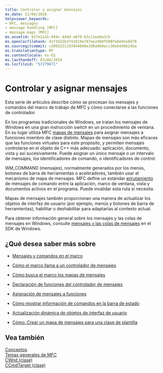 ```yaml
---
title: Controlar y asignar mensajes
ms.date: 11/04/2016
helpviewer_keywords:
- MFC, messages
- message handling [MFC]
- message maps [MFC]
ms.assetid: 62fe2a1b-944c-449d-a0f0-63c11ee0a3cb
ms.openlocfilehash: 41f3432b3741019a787ee24b0f508fe8e65e0470
ms.sourcegitcommit: c3093251193944840e3d0a068ecc30e6449624ba
ms.translationtype: MT
ms.contentlocale: es-ES
ms.lasthandoff: 03/04/2019
ms.locfileid: "57279671"
---
```

# <a name="message-handling-and-mapping"></a>Controlar y asignar mensajes

Esta serie de artículos describe cómo se procesan los mensajes y comandos del marco de trabajo de MFC y cómo conectarse a las funciones de controlador.

En los programas tradicionales de Windows, se tratan los mensajes de Windows en una gran instrucción switch en un procedimiento de ventana. En su lugar utiliza MFC [mapas de mensajes](../mfc/message-categories.md) para asignar mensajes a funciones miembro de clase distinto. Mapas de mensajes son más eficaces que las funciones virtuales para este propósito, y permiten mensajes controlarse en el objeto de C++ más adecuado: aplicación, documento, vista y así sucesivamente. Puede asignar un único mensaje o un intervalo de mensajes, los identificadores de comando, o identificadores de control.

WM_COMMAND (mensajes), normalmente generados por los menús, botones de barra de herramientas o aceleradores, también usar el mecanismo de mapa de mensajes. MFC define un estándar [enrutamiento](../mfc/command-routing.md) de mensajes de comando entre la aplicación, marco de ventana, vista y documentos activos en el programa. Puede invalidar esta ruta si necesita.

Mapas de mensajes también proporcionan una manera de actualizar los objetos de interfaz de usuario (por ejemplo, menús y botones de barra de herramientas), habilitar o deshabilitar para adaptarlas al contexto actual.

Para obtener información general sobre los mensajes y las colas de mensajes en Windows, consulte [mensajes y las colas de mensajes](/windows/desktop/winmsg/messages-and-message-queues) en el SDK de Windows.

## <a name="what-do-you-want-to-know-more-about"></a>¿Qué desea saber más sobre

- [Mensajes y comandos en el marco](../mfc/messages-and-commands-in-the-framework.md)

- [Cómo el marco llama a un controlador de mensajes](../mfc/how-the-framework-calls-a-handler.md)

- [Cómo busca el marco los mapas de mensajes](../mfc/how-the-framework-searches-message-maps.md)

- [Declaración de funciones del controlador de mensajes](../mfc/declaring-message-handler-functions.md)

- [Asignación de mensajes a funciones](../mfc/reference/mapping-messages-to-functions.md)

- [Cómo mostrar información de comandos en la barra de estado](../mfc/how-to-display-command-information-in-the-status-bar.md)

- [Actualización dinámica de objetos de interfaz de usuario](../mfc/how-to-update-user-interface-objects.md)

- [Cómo: Crear un mapa de mensajes para una clase de plantilla](../mfc/how-to-create-a-message-map-for-a-template-class.md)

## <a name="see-also"></a>Vea también

[Conceptos](../mfc/mfc-concepts.md)<br/>
[Temas generales de MFC](../mfc/general-mfc-topics.md)<br/>
[CWnd (clase)](../mfc/reference/cwnd-class.md)<br/>
[CCmdTarget (clase)](../mfc/reference/ccmdtarget-class.md)

